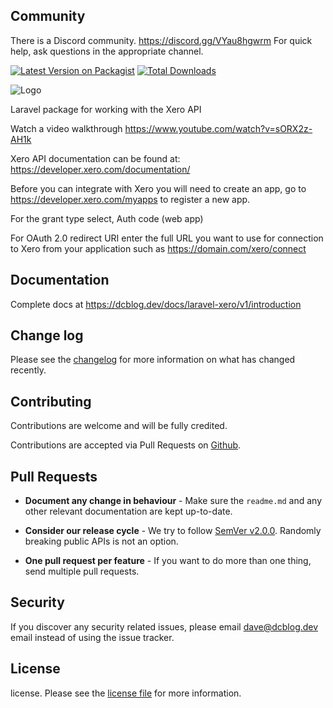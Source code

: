 ## Community

There is a Discord community. https://discord.gg/VYau8hgwrm For quick help, ask questions in the appropriate channel.

[![Latest Version on Packagist](https://img.shields.io/packagist/v/dcblogdev/laravel-xero.svg?style=flat-square)](https://packagist.org/packages/dcblogdev/laravel-xero)
[![Total Downloads](https://img.shields.io/packagist/dt/dcblogdev/laravel-xero.svg?style=flat-square)](https://packagist.org/packages/dcblogdev/laravel-xero)

![Logo](https://repository-images.githubusercontent.com/317929912/1e40a180-49c1-11eb-893d-af9c59d29ad5)

Laravel package for working with the Xero API

Watch a video walkthrough https://www.youtube.com/watch?v=sORX2z-AH1k

Xero API documentation can be found at:
https://developer.xero.com/documentation/

Before you can integrate with Xero you will need to create an app, go to https://developer.xero.com/myapps to register a new app.

For the grant type select, Auth code (web app)

For OAuth 2.0 redirect URI enter the full URL you want to use for connection to Xero from your application such as https://domain.com/xero/connect

## Documentation

Complete docs at https://dcblog.dev/docs/laravel-xero/v1/introduction

## Change log

Please see the [changelog][3] for more information on what has changed recently.

## Contributing

Contributions are welcome and will be fully credited.

Contributions are accepted via Pull Requests on [Github][4].

## Pull Requests

- **Document any change in behaviour** - Make sure the `readme.md` and any other relevant documentation are kept up-to-date.

- **Consider our release cycle** - We try to follow [SemVer v2.0.0][5]. Randomly breaking public APIs is not an option.

- **One pull request per feature** - If you want to do more than one thing, send multiple pull requests.

## Security

If you discover any security related issues, please email dave@dcblog.dev email instead of using the issue tracker.

## License

license. Please see the [license file][6] for more information.

[3]:    changelog.md
[4]:    https://github.com/dcblogdev/laravel-xero
[5]:    http://semver.org/
[6]:    license.md
